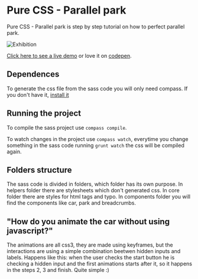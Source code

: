 # Pure CSS - Parallel park
Pure CSS - Parallel park is step by step tutorial on how to perfect parallel park.

![Exhibition](https://raw.githubusercontent.com/teles/pure-css-parallel-park/gh-pages/exhibition.gif)

[Click here to see a live demo](http://teles.github.io/pure-css-parallel-park/) or love it on [codepen](http://codepen.io/teles/pen/gbKeLR).

## Dependences
To generate the css file from the sass code you will only need compass. If you don't have it, [install it](http://compass-style.org/install/)

## Running the project

To compile the sass project use `compass compile`.

To watch changes in the project use `compass watch`, everytime you change something in the sass code running `grunt watch` the css will be compiled again.

## Folders structure
The sass code is divided in folders, which folder has its own purpose. 
In helpers folder there are stylesheets which don't generated css.
In core folder there are styles for html tags and typo.
In components folder you will find the components like car, park and breadcrumbs.

## "How do you animate the car without using javascript?"
The animations are all css3, they are made using keyframes, but the interactions are using a simple combination beetwen hidden inputs and labels.
Happens like this: when the user checks the start button he is checking a hidden input and the first animations starts after it, so it happens in the steps 2, 3 and finish. Quite simple :)


